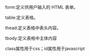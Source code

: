 form:定义供用户输入的 HTML 表单。 

table:定义表格。

thead:定义表格中表头内容。

tbody:定义表格中主体内容

class属性用于css；id属性用于javascript

